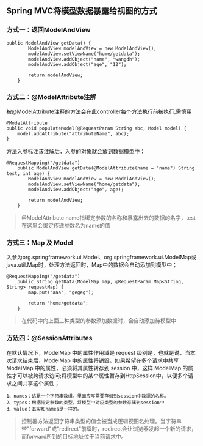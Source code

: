 ## Spring MVC将模型数据暴露给视图的方式

### 方式一：返回ModelAndView

	public ModelAndView getData() {
			ModelAndView modelAndView = new ModelAndView();
			modelAndView.setViewName("home/getdata");
			modelAndView.addObject("name", "wangdh");
			modelAndView.addObject("age", "12");
	
			return modelAndView;
		}


### 方式二：@ModelAttribute注解

被@ModelAttribute注释的方法会在此controller每个方法执行前被执行,需慎用

	@ModelAttribute
	public void populateModel(@RequestParam String abc, Model model) {
		model.addAttribute("attributeName", abc);
	}

方法入参标注该注解后，入参的对象就会放到数据模型中；

	@RequestMapping("/getdata")
		public ModelAndView getData(@ModelAttribute(name = "name") String test, int age) {
			ModelAndView modelAndView = new ModelAndView();
			modelAndView.setViewName("home/getdata");
			modelAndView.addObject("age", age);
	
			return modelAndView;
		}

> @ModelAttribute name指绑定参数的名称和暴露出去的数据的名字，test在这里会绑定传递参数名为name的值

### 方式三：Map 及 Model

入参为org.springframework.ui.Model、org.springframework.ui.ModelMap或java.util.Map时，处理方法返回时，Map中的数据会自动添加到模型中；

	@RequestMapping("/getdata")
		public String getData(ModelMap map, @RequestParam Map<String, String> requestMap) {
			map.put("aaa", "gegeg");
			
			return "home/getdata";
		}

> 在代码中向上面三种类型的参数添加数据时，会自动添加待模型中

### 方法四：@SessionAttributes

 在默认情况下，ModelMap 中的属性作用域是 request 级别是，也就是说，当本次请求结束后，ModelMap 中的属性将销毁。如果希望在多个请求中共享 ModelMap 中的属性，必须将其属性转存到 session  中，这样 ModelMap 的属性才可以被跨请求访问;将模型中的某个属性暂存到HttpSession中，以便多个请求之间共享这个属性；

	1、names：这是一个字符串数组。里面应写需要存储到session中数据的名称。 	　 
	2、types：根据指定参数的类型，将模型中对应类型的参数存储到session中  		 　 
	3、value：其实和names是一样的。  





> 控制器方法返回字符串类型的值会被当成逻辑视图名处理。当字符串带"forward"或"redirect"前缀时，redirect会让浏览器发起一个新的请求，而forward所到的目标地址位于当前请求中。
